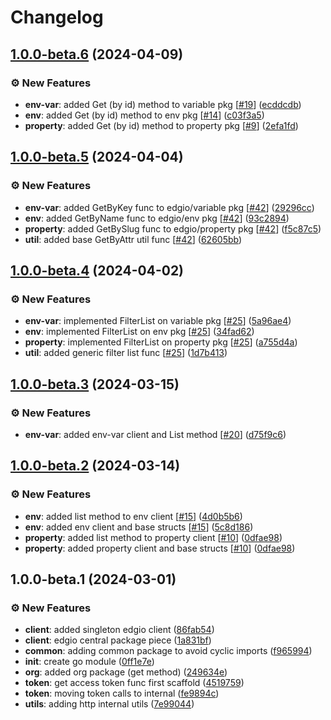 # Changelog

## [1.0.0-beta.6](https://github.com/42dx/edgio-go-sdk/compare/v1.0.0-beta.5...v1.0.0-beta.6) (2024-04-09)

### ⚙️ New Features

* **env-var**: added Get (by id) method to variable pkg [[#19](https://github.com/42dx/edgio-go-sdk/issues/19)] ([ecddcdb](https://github.com/42dx/edgio-go-sdk/commit/ecddcdb4caf066f276836cabadfc05375879dc19))
* **env**: added Get (by id) method to env pkg [[#14](https://github.com/42dx/edgio-go-sdk/issues/14)] ([c03f3a5](https://github.com/42dx/edgio-go-sdk/commit/c03f3a51aaf96799313c75c8d0f8dca7392e8152))
* **property**: added Get (by id) method to property pkg [[#9](https://github.com/42dx/edgio-go-sdk/issues/9)] ([2efa1fd](https://github.com/42dx/edgio-go-sdk/commit/2efa1fd6136a53f5e63cff66836a6768e728e342))

## [1.0.0-beta.5](https://github.com/42dx/edgio-go-sdk/compare/v1.0.0-beta.4...v1.0.0-beta.5) (2024-04-04)

### ⚙️ New Features

* **env-var**: added GetByKey func to edgio/variable pkg [[#42](https://github.com/42dx/edgio-go-sdk/issues/42)] ([29296cc](https://github.com/42dx/edgio-go-sdk/commit/29296ccba7c6048b86ce5d2e21f085523b549287))
* **env**: added GetByName func to edgio/env pkg [[#42](https://github.com/42dx/edgio-go-sdk/issues/42)] ([93c2894](https://github.com/42dx/edgio-go-sdk/commit/93c28944f7796ca538dd1c7c0fb8e999c0b2da16))
* **property**: added GetBySlug func to edgio/property pkg [[#42](https://github.com/42dx/edgio-go-sdk/issues/42)] ([f5c87c5](https://github.com/42dx/edgio-go-sdk/commit/f5c87c5bbf853b952f04fd4a24057fff57f54a58))
* **util**: added base GetByAttr util func [[#42](https://github.com/42dx/edgio-go-sdk/issues/42)] ([62605bb](https://github.com/42dx/edgio-go-sdk/commit/62605bb430fa5e6a53ba0022aac1bbb26e602ecd))

## [1.0.0-beta.4](https://github.com/42dx/edgio-go-sdk/compare/v1.0.0-beta.3...v1.0.0-beta.4) (2024-04-02)

### ⚙️ New Features

* **env-var**: implemented FilterList on variable pkg [[#25](https://github.com/42dx/edgio-go-sdk/issues/25)] ([5a96ae4](https://github.com/42dx/edgio-go-sdk/commit/5a96ae47df30d26060f315a37f47ceb097322228))
* **env**: implemented FilterList on env pkg [[#25](https://github.com/42dx/edgio-go-sdk/issues/25)] ([34fad62](https://github.com/42dx/edgio-go-sdk/commit/34fad62dc51773178bc72175d18ee0d8f8411f74))
* **property**: implemented FilterList on property pkg [[#25](https://github.com/42dx/edgio-go-sdk/issues/25)] ([a755d4a](https://github.com/42dx/edgio-go-sdk/commit/a755d4a625a94054a04ab397cae87b03ef93815c))
* **util**: added generic filter list func [[#25](https://github.com/42dx/edgio-go-sdk/issues/25)] ([1d7b413](https://github.com/42dx/edgio-go-sdk/commit/1d7b413bcba173aef1509a768a29f55c17126c92))

## [1.0.0-beta.3](https://github.com/42dx/edgio-go-sdk/compare/v1.0.0-beta.2...v1.0.0-beta.3) (2024-03-15)

### ⚙️ New Features

* **env-var**: added env-var client and List method [[#20](https://github.com/42dx/edgio-go-sdk/issues/20)] ([d75f9c6](https://github.com/42dx/edgio-go-sdk/commit/d75f9c6e74a7be61457e1a6db76e54b15768927b))

## [1.0.0-beta.2](https://github.com/42dx/edgio-go-sdk/compare/v1.0.0-beta.1...v1.0.0-beta.2) (2024-03-14)

### ⚙️ New Features

- **env**: added list method to env client [[#15](https://github.com/42dx/edgio-go-sdk/issues/15)] ([4d0b5b6](https://github.com/42dx/edgio-go-sdk/commit/4d0b5b6b74897d599a2782f46a553105b63607a7))
- **env**: added env client and base structs [[#15](https://github.com/42dx/edgio-go-sdk/issues/15)] ([5c8d186](https://github.com/42dx/edgio-go-sdk/commit/5c8d1869322682b5491322895801a145cd2b1bea))
- **property**: added list method to property client [[#10](https://github.com/42dx/edgio-go-sdk/issues/10)] ([0dfae98](https://github.com/42dx/edgio-go-sdk/commit/0dfae98410a6c3a8b009247eb883e7c564d22ac4))
- **property**: added property client and base structs [[#10](https://github.com/42dx/edgio-go-sdk/issues/10)] ([0dfae98](https://github.com/42dx/edgio-go-sdk/commit/0dfae98410a6c3a8b009247eb883e7c564d22ac4))

## 1.0.0-beta.1 (2024-03-01)

### ⚙️ New Features

- **client**: added singleton edgio client ([86fab54](https://github.com/42dx/edgio-go-sdk/commit/86fab5410ec2bbbc2e0bf77ad92cdc46f731c63b))
- **client**: edgio central package piece ([1a831bf](https://github.com/42dx/edgio-go-sdk/commit/1a831bfbf135f831f9f17cc17ea1f70b15c86a4d))
- **common**: adding common package to avoid cyclic imports ([f965994](https://github.com/42dx/edgio-go-sdk/commit/f965994ef5f627b34a0a95f3502d6c6a916fd227))
- **init**: create go module ([0ff1e7e](https://github.com/42dx/edgio-go-sdk/commit/0ff1e7ebf86297b8d11959cb2b0fb0d855abd6e0))
- **org**: added org package (get method) ([249634e](https://github.com/42dx/edgio-go-sdk/commit/249634e07c76fbbfe3d5abe182ddfb17fc685874))
- **token**: get access token func first scaffold ([4519759](https://github.com/42dx/edgio-go-sdk/commit/4519759267fe7abaaf09d19daff0bac3ed095513))
- **token**: moving token calls to internal ([fe9894c](https://github.com/42dx/edgio-go-sdk/commit/fe9894c45ee731570686081458c45a29e80cc3e9))
- **utils**: adding http internal utils ([7e99044](https://github.com/42dx/edgio-go-sdk/commit/7e99044cac89b3d8aca6f4a06393195560456244))
